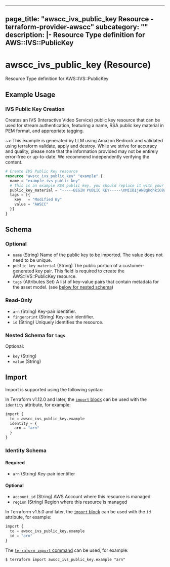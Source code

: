 
---
page_title: "awscc_ivs_public_key Resource - terraform-provider-awscc"
subcategory: ""
description: |-
  Resource Type definition for AWS::IVS::PublicKey
---

# awscc_ivs_public_key (Resource)

Resource Type definition for AWS::IVS::PublicKey

## Example Usage

### IVS Public Key Creation

Creates an IVS (Interactive Video Service) public key resource that can be used for stream authentication, featuring a name, RSA public key material in PEM format, and appropriate tagging.

~> This example is generated by LLM using Amazon Bedrock and validated using terraform validate, apply and destroy. While we strive for accuracy and quality, please note that the information provided may not be entirely error-free or up-to-date. We recommend independently verifying the content.

```terraform
# Create IVS Public Key resource
resource "awscc_ivs_public_key" "example" {
  name = "example-ivs-public-key"
  # This is an example RSA public key, you should replace it with your actual public key
  public_key_material = "-----BEGIN PUBLIC KEY-----\nMIIBIjANBgkqhkiG9w0BAQEFAAOCAQ8AMIIBCgKCAQEAjeMQF6KuSCiiWF3Owc5C\nKq3DC3hSIgdaeBUAL5qQvRLaQ4/XEktOzucM64ueUxE8Fa6wITEWKHLT2B1Tc0Ni\nrCcATZqJB5xVcB5AMyGLb5H6HrVuPRiuf9ewXHbk+8FvhPe9cjWki5QV7ERm0Z6z\nM4RXBvhECRsxYt9bluyfod6MRQRlST/L13pkB6mYhxqZWA2t+r+04hdK6EP20MvG\nSVVzXKD2+Gtg7ZVBlH5bzU7pQc6w5jJr0hppAHY8gnHR31twhH92qpAIHjSYPfHg\nJqXzYYHlR5XQPvmEXbyHKryF2G0E8Su0XQqGOBa0bWpjEje1f9tD/vkAEE1jnR47\nKwIDAQAB\n-----END PUBLIC KEY-----"
  tags = [{
    key   = "Modified By"
    value = "AWSCC"
  }]
}
```

<!-- schema generated by tfplugindocs -->
## Schema

### Optional

- `name` (String) Name of the public key to be imported. The value does not need to be unique.
- `public_key_material` (String) The public portion of a customer-generated key pair. This field is required to create the AWS::IVS::PublicKey resource.
- `tags` (Attributes Set) A list of key-value pairs that contain metadata for the asset model. (see [below for nested schema](#nestedatt--tags))

### Read-Only

- `arn` (String) Key-pair identifier.
- `fingerprint` (String) Key-pair identifier.
- `id` (String) Uniquely identifies the resource.

<a id="nestedatt--tags"></a>
### Nested Schema for `tags`

Optional:

- `key` (String)
- `value` (String)

## Import

Import is supported using the following syntax:

In Terraform v1.12.0 and later, the [`import` block](https://developer.hashicorp.com/terraform/language/import) can be used with the `identity` attribute, for example:

```terraform
import {
  to = awscc_ivs_public_key.example
  identity = {
    arn = "arn"
  }
}
```

<!-- schema generated by tfplugindocs -->
### Identity Schema

#### Required

- `arn` (String) Key-pair identifier

#### Optional

- `account_id` (String) AWS Account where this resource is managed
- `region` (String) Region where this resource is managed

In Terraform v1.5.0 and later, the [`import` block](https://developer.hashicorp.com/terraform/language/import) can be used with the `id` attribute, for example:

```terraform
import {
  to = awscc_ivs_public_key.example
  id = "arn"
}
```

The [`terraform import` command](https://developer.hashicorp.com/terraform/cli/commands/import) can be used, for example:

```shell
$ terraform import awscc_ivs_public_key.example "arn"
```
